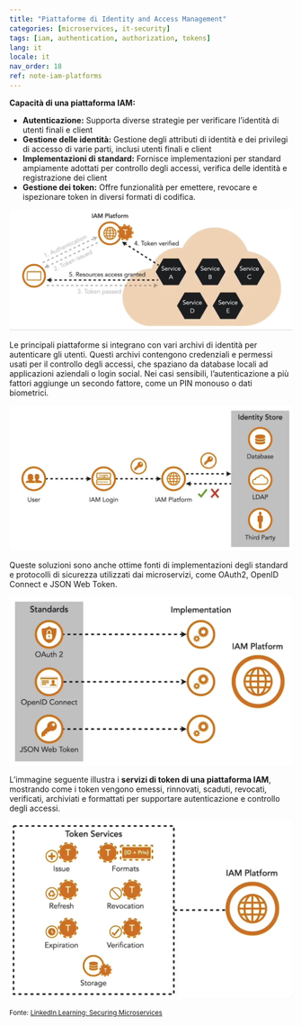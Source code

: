 ```yaml
---
title: "Piattaforme di Identity and Access Management"
categories: [microservices, it-security]
tags: [iam, authentication, authorization, tokens]
lang: it
locale: it
nav_order: 18
ref: note-iam-platforms
---
```

**Capacità di una piattaforma IAM:**

- **Autenticazione:** Supporta diverse strategie per verificare l’identità di utenti finali e client  
- **Gestione delle identità:** Gestione degli attributi di identità e dei privilegi di accesso di varie parti, inclusi utenti finali e client  
- **Implementazioni di standard:** Fornisce implementazioni per standard ampiamente adottati per controllo degli accessi, verifica delle identità e registrazione dei client  
- **Gestione dei token:** Offre funzionalità per emettere, revocare e ispezionare token in diversi formati di codifica.  

![Funzionalità IAM](../../../assets/images/notes/identity-management-access-control/iam-platforms/iam-capabilities.png)

Le principali piattaforme si integrano con vari archivi di identità per autenticare gli utenti. Questi archivi contengono credenziali e permessi usati per il controllo degli accessi, che spaziano da database locali ad applicazioni aziendali o login social. Nei casi sensibili, l’autenticazione a più fattori aggiunge un secondo fattore, come un PIN monouso o dati biometrici.  

![IAM e Archivi di Identità](../../../assets/images/notes/identity-management-access-control/iam-platforms/iam-identity-stores.png)

Queste soluzioni sono anche ottime fonti di implementazioni degli standard e protocolli di sicurezza utilizzati dai microservizi, come OAuth2, OpenID Connect e JSON Web Token.  

![Standard IAM](../../../assets/images/notes/identity-management-access-control/iam-platforms/iam-standards.png)

L’immagine seguente illustra i **servizi di token di una piattaforma IAM**, mostrando come i token vengono emessi, rinnovati, scaduti, revocati, verificati, archiviati e formattati per supportare autenticazione e controllo degli accessi.  

![Servizi Token IAM](../../../assets/images/notes/identity-management-access-control/iam-platforms/iam-token-services.png)

<small> Fonte: [LinkedIn Learning: Securing Microservices](https://www.linkedin.com/learning/microservices-security/securing-microservices?contextUrn=urn%3Ali%3AlyndaLearningPath%3A645bcd56498e6459e79b3c71&resume=false&u=57075649)</small>
